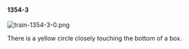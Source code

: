 #### 1354-3
![train-1354-3-0.png](https://github.com/lil-lab/nlvr/raw/master/nlvr/train/images/23/train-1354-3-0.png "train-1354-3-0.png")

There is a yellow circle closely touching the bottom of a box.